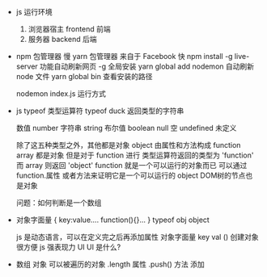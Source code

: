 - js 运行环境
    1. 浏览器宿主 frontend 前端
    2. 服务器 backend 后端

- npm 包管理器 慢
    yarn 包管理器 来自于 Facebook 快
    npm install -g live-server 功能自动刷新网页
    -g 全局安装
    yarn global add nodemon 自动刷新 node 文件
    yarn global bin 查看安装的路径

    nodemon index.js 运行方式

- js typeof 类型运算符
    typeof duck 返回类型的字符串

    数值 number
    字符串 string
    布尔值 boolean
    null 空 undefined 未定义

    除了这五种类型之外，其他都是对象 object 由属性和方法构成 function array 都是对象
    但是对于 function 进行 类型运算符返回的类型为 'function' 而 array 则返回 'object'
    function 就是一个可以运行的对象而已
    可以通过 function.属性 或者方法来证明它是一个可以运行的 object
    DOM树的节点也是对象

    问题：如何判断是一个数组

- 对象字面量 { key:value.... function(){}... }
    typeof obj object
    
    js 是动态语言，可以在定义完之后再添加属性
    对象字面量 key val () 创建对象很方便
    js 强表现力 UI
    UI 是什么?

- 数组
    对象 可以被遍历的对象
    .length 属性
    .push() 方法 添加
    